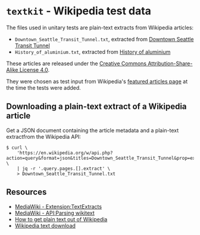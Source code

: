 # `textkit` - Wikipedia test data

The files used in unitary tests are plain-text extracts from Wikipedia articles:

- `Downtown_Seattle_Transit_Tunnel.txt`, extracted from [Downtown Seattle Transit Tunnel](https://en.wikipedia.org/wiki/Downtown_Seattle_Transit_Tunnel)
- `History_of_aluminium.txt`, extracted from [History of aluminium](https://en.wikipedia.org/wiki/History_of_aluminium)

These articles are released under the [Creative Commons Attribution-Share-Alike License 4.0](https://creativecommons.org/licenses/by-sa/4.0/).

They were chosen as test input from Wikipedia's [featured articles page](https://en.wikipedia.org/wiki/Wikipedia:Featured_articles)
at the time the tests were added.

## Downloading a plain-text extract of a Wikipedia article

Get a JSON document containing the article metadata and a plain-text extractfrom the Wikipedia API:

```shell
$ curl \
    'https://en.wikipedia.org/w/api.php?action=query&format=json&titles=Downtown_Seattle_Transit_Tunnel&prop=extracts&explaintext' \
    | jq -r '.query.pages.[].extract' \
    > Downtown_Seattle_Transit_Tunnel.txt
```

## Resources
- [MediaWiki - Extension:TextExtracts](https://www.mediawiki.org/wiki/Extension:TextExtracts)
- [MediaWiki - API:Parsing wikitext](https://www.mediawiki.org/wiki/API:Parsing_wikitext)
- [How to get plain text out of Wikipedia](https://stackoverflow.com/questions/4452102/how-to-get-plain-text-out-of-wikipedia)
- [Wikipedia text download](https://stackoverflow.com/questions/2683506/wikipedia-text-download)
